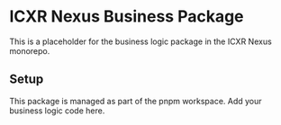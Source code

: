 # ICXR Nexus Business Package

This is a placeholder for the business logic package in the ICXR Nexus monorepo.

## Setup

This package is managed as part of the pnpm workspace. Add your business logic code here.
